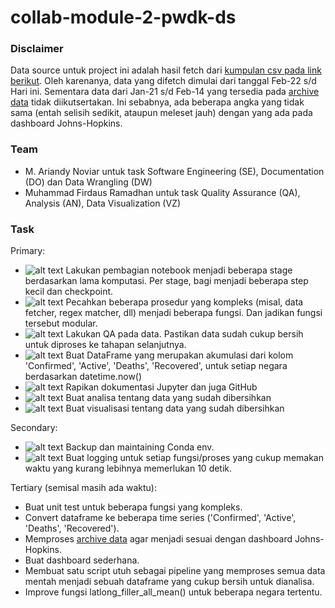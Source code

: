# collab-module-2-pwdk-ds

### Disclaimer

Data source untuk project ini adalah hasil fetch dari [kumpulan csv pada link berikut](https://github.com/CSSEGISandData/COVID-19/tree/master/csse_covid_19_data/csse_covid_19_daily_reports).
Oleh karenanya, data yang difetch dimulai dari tanggal Feb-22 s/d Hari ini. Sementara data dari Jan-21 s/d Feb-14 yang tersedia pada [archive data](https://github.com/CSSEGISandData/COVID-19/tree/master/archived_data) tidak diikutsertakan. Ini sebabnya, ada beberapa angka yang tidak sama (entah selisih sedikit, ataupun meleset jauh) dengan yang ada pada dashboard Johns-Hopkins.

### Team
- M. Ariandy Noviar untuk task Software Engineering (SE), Documentation (DO) dan Data Wrangling (DW)
- Muhammad Firdaus Ramadhan untuk task Quality Assurance (QA), Analysis (AN), Data Visualization (VZ)

### Task
Primary:
- ![alt text](https://img.shields.io/badge/DW-Done-green.svg "Done by Ariandy") Lakukan pembagian notebook menjadi beberapa stage berdasarkan lama komputasi. Per stage, bagi menjadi beberapa step kecil dan checkpoint.
- ![alt text](https://img.shields.io/badge/SE-Done-green.svg "Done by Ariandy") Pecahkan beberapa prosedur yang kompleks (misal, data fetcher, regex matcher, dll) menjadi beberapa fungsi. Dan jadikan fungsi tersebut modular.
- ![alt text](https://img.shields.io/badge/QA-Done-green.svg "Done by Firdaus") Lakukan QA pada data. Pastikan data sudah cukup bersih untuk diproses ke tahapan selanjutnya.
- ![alt text](https://img.shields.io/badge/DW-Done-green.svg "Done by Ariandy") Buat DataFrame yang merupakan akumulasi dari kolom 'Confirmed', 'Active', 'Deaths', 'Recovered', untuk setiap negara berdasarkan datetime.now()
- ![alt text](https://img.shields.io/badge/DO-On_Going-orange.svg "On Going") Rapikan dokumentasi Jupyter dan juga GitHub
- ![alt text](https://img.shields.io/badge/AN-On_Going-orange.svg "On Going") Buat analisa tentang data yang sudah dibersihkan
- ![alt text](https://img.shields.io/badge/VZ-On_Going-orange.svg "On Going") Buat visualisasi tentang data yang sudah dibersihkan

Secondary:
- ![alt text](https://img.shields.io/badge/SE-Done-green.svg "Done by Ariandy") Backup dan maintaining Conda env.
- ![alt text](https://img.shields.io/badge/On_Going-orange.svg "On Going") Buat logging untuk setiap fungsi/proses yang cukup memakan waktu yang kurang lebihnya memerlukan 10 detik.

Tertiary (semisal masih ada waktu):
- Buat unit test untuk beberapa fungsi yang kompleks.
- Convert dataframe ke beberapa time series ('Confirmed', 'Active', 'Deaths', 'Recovered').
- Memproses [archive data](https://github.com/CSSEGISandData/COVID-19/tree/master/archived_data) agar menjadi sesuai dengan dashboard Johns-Hopkins.
- Buat dashboard sederhana.
- Membuat satu script utuh sebagai pipeline yang memproses semua data mentah menjadi sebuah dataframe yang cukup bersih untuk dianalisa.
- Improve fungsi latlong_filler_all_mean() untuk beberapa negara tertentu.
